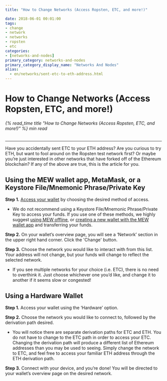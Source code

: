 ```yaml
---
title: "How to Change Networks (Access Ropsten, ETC, and more!)"

date: 2018-06-01 00:01:00
tags:
- change
- network
- networks
- ropsten
- etc
categories:
- [networks-and-nodes]
primary_category: networks-and-nodes
primary_category_display_name: "Networks And Nodes"
alias:
  - en/networks/sent-etc-to-eth-address.html
---
```


# **How to Change Networks (Access Ropsten, ETC, and more!)**

###### {% read_time title "How to Change Networks (Access Ropsten, ETC, and more!)" %} min read

* * *

Have you accidentally sent ETC to your ETH address? Are you curious to try ETH, but want to fool around on the Ropsten test network first? Or maybe you’re just interested in other networks that have forked off of the Ethereum blockchain? If any of the above are true, this is the article for you.

## **Using the MEW wallet app, MetaMask, or a Keystore File/Mnemonic Phrase/Private Key**

**Step 1.** [Access your wallet][accessMEW] by choosing the desired method of access.

-   We do not recommend using a Keystore File/Mnemonic Phrase/Private Key to access your funds. If you use one of these methods, we highly suggest [using MEW offline][offlineMEW], or [creating a new wallet with the MEW wallet app][createmewwallet] and transferring your funds. 

**Step 2.** On your wallet’s overview page, you will see a ‘Network’ section in the upper right hand corner. Click the 'Change' button.

**Step 3.** Choose the network you would like to interact with from this list. Your address will not change, but your funds will change to reflect the selected network. 

-   If you see multiple networks for your choice (i.e. ETC), there is no need to overthink it. Just choose whichever one you’d like, and change it to another if it seems slow or congested! 

## **Using a Hardware Wallet**

**Step 1.** Access your wallet using the ‘Hardware’ option. 

**Step 2.** Choose the network you would like to connect to, followed by the derivation path desired.

-   You will notice there are separate derivation paths for ETC and ETH. You do not have to change to the ETC path in order to access your ETC. Changing the derivation path will produce a different list of Ethereum addresses than you may be used to seeing. Simply change the network to ETC, and feel free to access your familiar ETH address through the ETH derivation path. 

**Step 3.** Connect with your device, and you’re done! You will be directed to your wallet’s overview page on the desired network.

[accessMEW]: /@@@@@@/getting-started/how-to-access-your-wallet/

[offlineMEW]: /@@@@@@/offline/offline-mew-looks-weird/

[createmewwallet]: /@@@@@@/mewwallet/mewwallet-user-guide/
